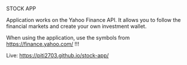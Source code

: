 STOCK APP

Application works on the Yahoo Finance API. It allows you to follow the financial markets and create your own investment wallet.

When using the application, use the symbols from https://finance.yahoo.com/ !!!

Live: https://piti2703.github.io/stock-app/

